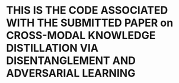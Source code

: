 # THIS IS THE CODE ASSOCIATED WITH THE SUBMITTED PAPER on CROSS-MODAL KNOWLEDGE DISTILLATION VIA DISENTANGLEMENT AND ADVERSARIAL LEARNING
